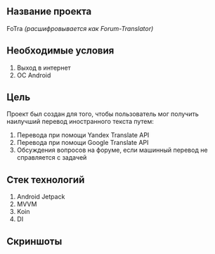 ## Название проекта 
FoTra *(расшифровывается как Forum-Translator)*

## Необходимые условия
1. Выход в интернет
2. OC Android

## Цель
Проект был создан для того, чтобы пользователь мог получить наилучший перевод иностранного текста путем:
1. Перевода при помощи Yandex Translate API
2. Перевода при помощи Google Translate API
3. Обсуждения вопросов на форуме, если машинный перевод не справляется с задачей

## Стек технологий
1. Android Jetpack
2. MVVM
3. Koin
4. DI

## Скриншоты





